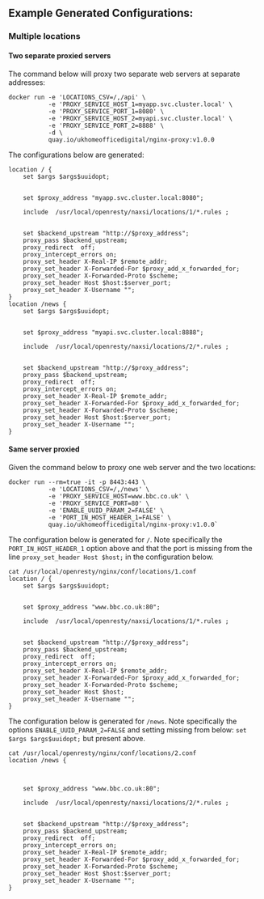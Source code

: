 ## Example Generated Configurations:

### Multiple locations

#### Two separate proxied servers

The command below will proxy two separate web servers at separate addresses:

```
docker run -e 'LOCATIONS_CSV=/,/api' \ 
           -e 'PROXY_SERVICE_HOST_1=myapp.svc.cluster.local' \
           -e 'PROXY_SERVICE_PORT_1=8080' \
           -e 'PROXY_SERVICE_HOST_2=myapi.svc.cluster.local' \
           -e 'PROXY_SERVICE_PORT_2=8888' \
           -d \ 
           quay.io/ukhomeofficedigital/nginx-proxy:v1.0.0
```

The configurations below are generated:

```
location / {
    set $args $args$uuidopt;


    set $proxy_address "myapp.svc.cluster.local:8080";

    include  /usr/local/openresty/naxsi/locations/1/*.rules ;


    set $backend_upstream "http://$proxy_address";
    proxy_pass $backend_upstream;
    proxy_redirect  off;
    proxy_intercept_errors on;
    proxy_set_header X-Real-IP $remote_addr;
    proxy_set_header X-Forwarded-For $proxy_add_x_forwarded_for;
    proxy_set_header X-Forwarded-Proto $scheme;
    proxy_set_header Host $host:$server_port;
    proxy_set_header X-Username "";
}
location /news {
    set $args $args$uuidopt;


    set $proxy_address "myapi.svc.cluster.local:8888";

    include  /usr/local/openresty/naxsi/locations/2/*.rules ;


    set $backend_upstream "http://$proxy_address";
    proxy_pass $backend_upstream;
    proxy_redirect  off;
    proxy_intercept_errors on;
    proxy_set_header X-Real-IP $remote_addr;
    proxy_set_header X-Forwarded-For $proxy_add_x_forwarded_for;
    proxy_set_header X-Forwarded-Proto $scheme;
    proxy_set_header Host $host:$server_port;
    proxy_set_header X-Username "";
}
```

#### Same server proxied

Given the command below to proxy one web server and the two locations:

```
docker run --rm=true -it -p 8443:443 \
           -e 'LOCATIONS_CSV=/,/news' \
           -e 'PROXY_SERVICE_HOST=www.bbc.co.uk' \
           -e 'PROXY_SERVICE_PORT=80' \
           -e 'ENABLE_UUID_PARAM_2=FALSE' \
           -e 'PORT_IN_HOST_HEADER_1=FALSE' \
           quay.io/ukhomeofficedigital/nginx-proxy:v1.0.0`
```

The configuration below is generated for `/`. Note specifically the `PORT_IN_HOST_HEADER_1` option above and that the 
port is missing from the line `proxy_set_header Host $host;` in the configuration below.

```
cat /usr/local/openresty/nginx/conf/locations/1.conf
location / {
    set $args $args$uuidopt;


    set $proxy_address "www.bbc.co.uk:80";

    include  /usr/local/openresty/naxsi/locations/1/*.rules ;


    set $backend_upstream "http://$proxy_address";
    proxy_pass $backend_upstream;
    proxy_redirect  off;
    proxy_intercept_errors on;
    proxy_set_header X-Real-IP $remote_addr;
    proxy_set_header X-Forwarded-For $proxy_add_x_forwarded_for;
    proxy_set_header X-Forwarded-Proto $scheme;
    proxy_set_header Host $host;
    proxy_set_header X-Username "";
}
```

The configuration below is generated for `/news`. Note specifically the options `ENABLE_UUID_PARAM_2=FALSE` and setting 
missing from below: `set $args $args$uuidopt;` but present above.
```
cat /usr/local/openresty/nginx/conf/locations/2.conf
location /news {



    set $proxy_address "www.bbc.co.uk:80";

    include  /usr/local/openresty/naxsi/locations/2/*.rules ;


    set $backend_upstream "http://$proxy_address";
    proxy_pass $backend_upstream;
    proxy_redirect  off;
    proxy_intercept_errors on;
    proxy_set_header X-Real-IP $remote_addr;
    proxy_set_header X-Forwarded-For $proxy_add_x_forwarded_for;
    proxy_set_header X-Forwarded-Proto $scheme;
    proxy_set_header Host $host:$server_port;
    proxy_set_header X-Username "";
}
```